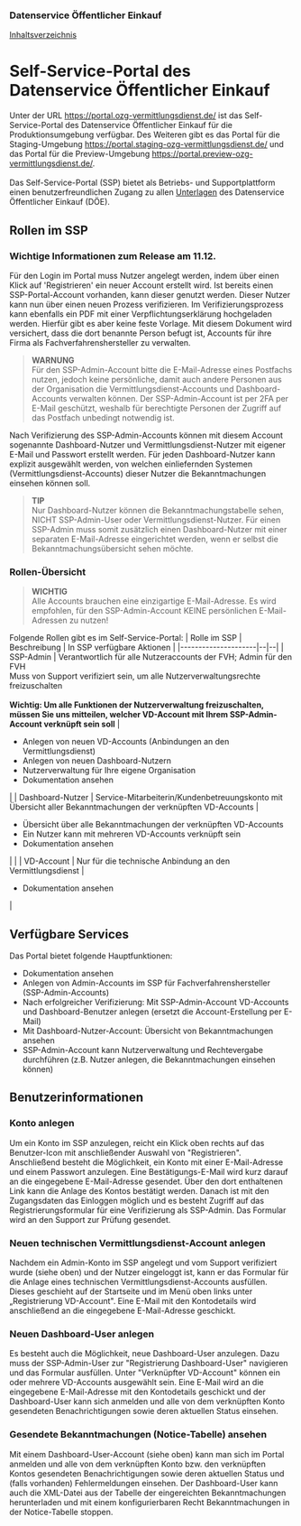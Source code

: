 
### Datenservice Öffentlicher Einkauf
[Inhaltsverzeichnis](/documentation/documentation.md)
<br>

# Self-Service-Portal des Datenservice Öffentlicher Einkauf

Unter der URL https://portal.ozg-vermittlungsdienst.de/ ist das Self-Service-Portal des Datenservice Öffentlicher Einkauf für die Produktionsumgebung verfügbar.
Des Weiteren gibt es das Portal für die Staging-Umgebung https://portal.staging-ozg-vermittlungsdienst.de/ und das Portal für die Preview-Umgebung https://portal.preview-ozg-vermittlungsdienst.de/. 
<br><br>
Das Self-Service-Portal (SSP) bietet als Betriebs- und Supportplattform einen benutzerfreundlichen Zugang zu allen [Unterlagen](https://portal.ozg-vermittlungsdienst.de/documentation) des Datenservice Öffentlicher Einkauf (DÖE).

## Rollen im SSP
### Wichtige Informationen zum Release am 11.12.

Für den Login im Portal muss Nutzer angelegt werden, indem über einen Klick auf 'Registrieren' ein neuer Account erstellt wird. Ist bereits einen SSP-Portal-Account vorhanden, kann dieser genutzt werden. Dieser Nutzer kann nun über einen neuen Prozess verifizieren. Im Verifizierungsprozess kann ebenfalls ein PDF mit einer Verpflichtungserklärung hochgeladen werden. Hierfür gibt es aber keine feste Vorlage. Mit diesem Dokument wird versichert, dass die dort benannte Person befugt ist, Accounts für ihre Firma als Fachverfahrenshersteller zu verwalten.

> **WARNUNG** <br>
> Für den SSP-Admin-Account bitte die E-Mail-Adresse eines Postfachs nutzen, jedoch keine persönliche, damit auch andere Personen aus der Organisation die Vermittlungsdienst-Accounts und Dashboard-Accounts verwalten können.
> Der SSP-Admin-Account ist per 2FA per E-Mail geschützt, weshalb für berechtigte Personen der Zugriff auf das Postfach unbedingt notwendig ist.

Nach Verifizierung des SSP-Admin-Accounts können mit diesem Account sogenannte Dashboard-Nutzer und Vermittlungsdienst-Nutzer mit eigener E-Mail und Passwort erstellt werden. Für jeden Dashboard-Nutzer kann explizit ausgewählt werden, von welchen einliefernden Systemen (Vermittlungsdienst-Accounts) dieser Nutzer die Bekanntmachungen einsehen können soll.

> **TIP** <br>
> Nur Dashboard-Nutzer können die Bekanntmachungstabelle sehen, NICHT SSP-Admin-User oder Vermittlungsdienst-Nutzer. Für einen SSP-Admin muss somit zusätzlich einen Dashboard-Nutzer mit einer separaten E-Mail-Adresse eingerichtet werden, wenn er selbst die Bekanntmachungsübersicht sehen möchte.

### Rollen-Übersicht

> **WICHTIG** <br>
> Alle Accounts brauchen eine einzigartige E-Mail-Adresse. Es wird empfohlen, für den SSP-Admin-Account KEINE persönlichen E-Mail-Adressen zu nutzen!

Folgende Rollen gibt es im Self-Service-Portal:
| Rolle im SSP        | Beschreibung | In SSP verfügbare Aktionen |
|---------------------|--|--|
| SSP-Admin | Verantwortlich für alle Nutzeraccounts der FVH; Admin für den FVH <br> Muss von Support verifiziert sein, um alle Nutzerverwaltungsrechte freizuschalten <br><br> <b>Wichtig: Um alle Funktionen der Nutzerverwaltung freizuschalten, müssen Sie uns mitteilen, welcher VD-Account mit Ihrem SSP-Admin-Account verknüpft sein soll</b> | <ul><li>Anlegen von neuen VD-Accounts (Anbindungen an den Vermittlungsdienst)</li> <li>Anlegen von neuen Dashboard-Nutzern</li><li> Nutzerverwaltung für Ihre eigene Organisation</li><li>Dokumentation ansehen</li></ul>|
| Dashboard-Nutzer    | Service-Mitarbeiterin/Kundenbetreuungskonto mit Übersicht aller Bekanntmachungen der verknüpften VD-Accounts | <ul><li>Übersicht über alle Bekanntmachungen der verknüpften VD-Accounts</li> <li>Ein Nutzer kann mit mehreren VD-Accounts verknüpft sein</li><li>Dokumentation ansehen</li></ul>| |
| VD-Account          | Nur für die technische Anbindung an den Vermittlungsdienst | <ul><li>Dokumentation ansehen</li></ul> |

## Verfügbare Services

Das Portal bietet folgende Hauptfunktionen:
* Dokumentation ansehen
* Anlegen von Admin-Accounts im SSP für Fachverfahrenshersteller (SSP-Admin-Accounts)
* Nach erfolgreicher Verifizierung: Mit SSP-Admin-Account VD-Accounts und Dashboard-Benutzer anlegen (ersetzt die Account-Erstellung per E-Mail)
* Mit Dashboard-Nutzer-Account: Übersicht von Bekanntmachungen ansehen
* SSP-Admin-Account kann Nutzerverwaltung und Rechtevergabe durchführen (z.B. Nutzer anlegen, die Bekanntmachungen einsehen können) <br>

## Benutzerinformationen
### Konto anlegen
Um ein Konto im SSP anzulegen, reicht ein Klick oben rechts auf das Benutzer-Icon mit anschließender Auswahl von "Registrieren". Anschließend besteht die Möglichkeit, ein Konto mit einer E-Mail-Adresse und einem Passwort anzulegen. Eine Bestätigungs-E-Mail wird kurz darauf an die eingegebene E-Mail-Adresse gesendet. Über den dort enthaltenen Link kann die Anlage des Kontos bestätigt werden. Danach ist mit den Zugangsdaten das Einloggen möglich und es besteht Zugriff auf das Registrierungsformular für eine Verifizierung als SSP-Admin. Das Formular wird an den Support zur Prüfung gesendet.

### Neuen technischen Vermittlungsdienst-Account anlegen
Nachdem ein Admin-Konto im SSP angelegt und vom Support verifiziert wurde (siehe oben) und der Nutzer eingeloggt ist, kann er das Formular für die Anlage eines technischen Vermittlungsdienst-Accounts ausfüllen. Dieses geschieht auf der Startseite und im Menü oben links unter „Registrierung VD-Account". Eine E-Mail mit den Kontodetails wird anschließend an die eingegebene E-Mail-Adresse geschickt.

### Neuen Dashboard-User anlegen
Es besteht auch die Möglichkeit, neue Dashboard-User anzulegen. Dazu muss der SSP-Admin-User zur "Registrierung Dashboard-User" navigieren und das Formular ausfüllen. Unter "Verknüpfter VD-Account" können ein oder mehrere VD-Accounts ausgewählt sein. Eine E-Mail wird an die eingegebene E-Mail-Adresse mit den Kontodetails geschickt und der Dashboard-User kann sich anmelden und alle von dem verknüpften Konto gesendeten Benachrichtigungen sowie deren aktuellen Status einsehen. 

### Gesendete Bekanntmachungen (Notice-Tabelle) ansehen
Mit einem Dashboard-User-Account (siehe oben) kann man sich im Portal anmelden und alle von dem verknüpften Konto bzw. den verknüpften Kontos gesendeten Benachrichtigungen sowie deren aktuellen Status und (falls vorhanden) Fehlermeldungen einsehen. Der Dashboard-User kann auch die XML-Datei aus der Tabelle der eingereichten Bekanntmachungen herunterladen und mit einem konfigurierbaren Recht Bekanntmachungen in der Notice-Tabelle stoppen.
